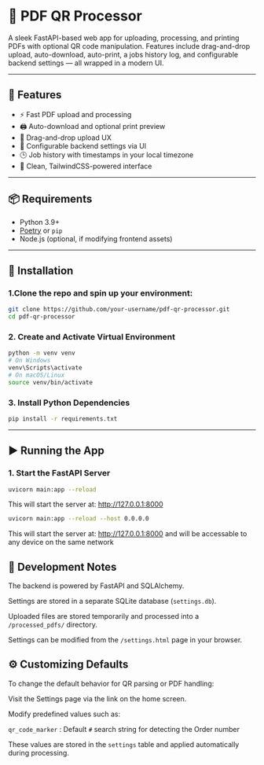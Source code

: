 # 📄 PDF QR Processor

A sleek FastAPI-based web app for uploading, processing, and printing PDFs with optional QR code manipulation. Features include drag-and-drop upload, auto-download, auto-print, a jobs history log, and configurable backend settings — all wrapped in a modern UI.

---

## 🚀 Features

- ⚡ Fast PDF upload and processing
- 🖨️ Auto-download and optional print preview
- 🧲 Drag-and-drop upload UX
- 🧠 Configurable backend settings via UI
- 🕒 Job history with timestamps in your local timezone
- 🎨 Clean, TailwindCSS-powered interface

---

## 📦 Requirements

- Python 3.9+
- [Poetry](https://python-poetry.org/) or `pip`
- Node.js (optional, if modifying frontend assets)
  
---

## 🔧 Installation

### 1.Clone the repo and spin up your environment:

```bash
git clone https://github.com/your-username/pdf-qr-processor.git
cd pdf-qr-processor
```
### 2. Create and Activate Virtual Environment
```bash
python -m venv venv
# On Windows
venv\Scripts\activate
# On macOS/Linux
source venv/bin/activate
```
### 3. Install Python Dependencies
```bash 
pip install -r requirements.txt
```
---

## ▶️ Running the App

### 1. Start the FastAPI Server
```bash
uvicorn main:app --reload
```
This will start the server at: http://127.0.0.1:8000
```bash
uvicorn main:app --reload --host 0.0.0.0
```
This will start the server at: http://127.0.0.1:8000 and will be accessable to any device on the same network

## 🧪 Development Notes
The backend is powered by FastAPI and SQLAlchemy.

Settings are stored in a separate SQLite database (`settings.db`).

Uploaded files are stored temporarily and processed into a `/processed_pdfs/` directory.

Settings can be modified from the `/settings.html` page in your browser.

## ⚙️ Customizing Defaults
To change the default behavior for QR parsing or PDF handling:

Visit the Settings page via the link on the home screen.

Modify predefined values such as:

`qr_code_marker` : Default `#` search string for detecting the Order number

These values are stored in the `settings` table and applied automatically during processing.


